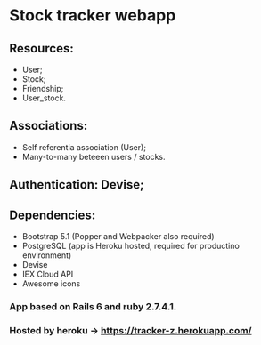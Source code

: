 # Stock tracker webapp

## Resources: 
<ul>
  <li>User;</li>
  <li>Stock;</li>
  <li>Friendship;</li>
  <li>User_stock.</li>
</ul>

## Associations:
<ul>
  <li>Self referentia association (User);</li>
  <li>Many-to-many beteeen users / stocks.</li>
</ul>

## Authentication: Devise;

## Dependencies:
<ul>
  <li>Bootstrap 5.1 (Popper and Webpacker also required)</li>
  <li>PostgreSQL (app is Heroku hosted, required for productino environment)</li>
  <li>Devise</li>
  <li>IEX Cloud API</li>
  <li>Awesome icons</li>
</ul>

### App based on Rails 6 and ruby 2.7.4.1.
### Hosted by heroku -> https://tracker-z.herokuapp.com/
